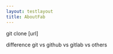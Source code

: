 ```yaml
---
layout: testlayout
title: AboutFab
---
```

git clone [url]

difference git vs github vs gitlab vs others
